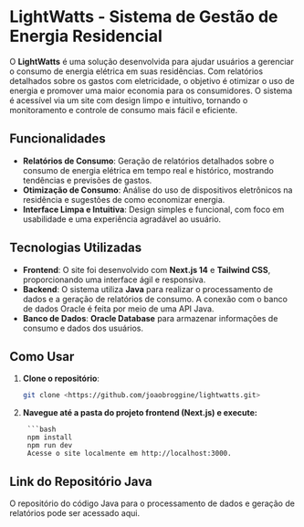 # LightWatts - Sistema de Gestão de Energia Residencial

O **LightWatts** é uma solução desenvolvida para ajudar usuários a gerenciar o consumo de energia elétrica em suas residências. Com relatórios detalhados sobre os gastos com eletricidade, o objetivo é otimizar o uso de energia e promover uma maior economia para os consumidores. O sistema é acessível via um site com design limpo e intuitivo, tornando o monitoramento e controle de consumo mais fácil e eficiente.

## Funcionalidades

- **Relatórios de Consumo**: Geração de relatórios detalhados sobre o consumo de energia elétrica em tempo real e histórico, mostrando tendências e previsões de gastos.
- **Otimização de Consumo**: Análise do uso de dispositivos eletrônicos na residência e sugestões de como economizar energia.
- **Interface Limpa e Intuitiva**: Design simples e funcional, com foco em usabilidade e uma experiência agradável ao usuário.

## Tecnologias Utilizadas

- **Frontend**: O site foi desenvolvido com **Next.js 14** e **Tailwind CSS**, proporcionando uma interface ágil e responsiva.
- **Backend**: O sistema utiliza **Java** para realizar o processamento de dados e a geração de relatórios de consumo. A conexão com o banco de dados Oracle é feita por meio de uma API Java.
- **Banco de Dados**: **Oracle Database** para armazenar informações de consumo e dados dos usuários.

## Como Usar

1. **Clone o repositório**:
   ```bash
   git clone <https://github.com/joaobroggine/lightwatts.git>

2. **Navegue até a pasta do projeto frontend (Next.js) e execute:**

        ```bash
        npm install
        npm run dev
        Acesse o site localmente em http://localhost:3000.



## Link do Repositório Java

O repositório do código Java para o processamento de dados e geração de relatórios pode ser acessado aqui.





